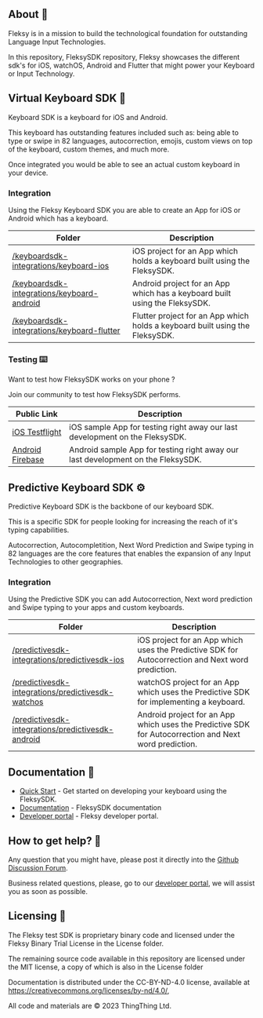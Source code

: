 
## About 🚀

Fleksy is in a mission to build the technological foundation for outstanding Language Input Technologies.

In this repository, FleksySDK repository, Fleksy showcases the different sdk's for iOS, watchOS, Android and Flutter that might power your Keyboard or Input Technology.

## Virtual Keyboard SDK 📱

Keyboard SDK is a keyboard for iOS and Android.

This keyboard has outstanding features included such as: being able to type or swipe in 82 languages, autocorrection, emojis, custom views on top of the keyboard, custom themes, and much more. 

Once integrated you would be able to see an actual custom keyboard in your device. 

### Integration

Using the Fleksy Keyboard SDK you are able to create an App for iOS or Android which has a keyboard.

| Folder | Description |
| --- | --- |
| [/keyboardsdk-integrations/keyboard-ios](/keyboardsdk-integrations/keyboard-ios) | iOS project for an App which holds a keyboard built using the FleksySDK. |
| [/keyboardsdk-integrations/keyboard-android](/keyboardsdk-integrations/keyboard-android) | Android project for an App which has a keyboard built using the FleksySDK. |
| [/keyboardsdk-integrations/keyboard-flutter](/keyboardsdk-integrations/keyboard-flutter) | Flutter project for an App which holds a keyboard built using the FleksySDK. |

### Testing ⌨️

Want to test how FleksySDK works on your phone ?

Join our community to test how FleksySDK performs. 

| Public Link | Description |
| --- | --- |
| [iOS Testflight](https://testflight.apple.com/join/zOZEBpQ9) | iOS sample App for testing right away our last development on the FleksySDK.|
| [Android Firebase](https://appdistribution.firebase.dev/i/f9ae23f7f30c9045) | Android sample App for testing right away our last development on the FleksySDK.|


## Predictive Keyboard SDK ⚙️

Predictive Keyboard SDK is the backbone of our keyboard SDK.

This is a specific SDK for people looking for increasing the reach of it's typing capabilities.

Autocorrection, Autocompletition, Next Word Prediction and Swipe typing in 82 languages are the core features that enables the expansion of any Input Technologies to other geographies. 

###  Integration

Using the Predictive SDK you can add Autocorrection, Next word prediction and Swipe typing to your apps and custom keyboards.

| Folder | Description |
| --- | --- |
| [/predictivesdk-integrations/predictivesdk-ios](/predictivesdk-integrations/predictivesdk-ios) | iOS project for an App which uses the Predictive SDK for Autocorrection and Next word prediction. |
| [/predictivesdk-integrations/predictivesdk-watchos](/predictivesdk-integrations/predictivesdk-watchos) | watchOS project for an App which uses the Predictive SDK for implementing a keyboard. |
| [/predictivesdk-integrations/predictivesdk-android](/predictivesdk-integrations/predictivesdk-android) | Android project for an App which uses the Predictive SDK for Autocorrection and Next word prediction. |

## Documentation 📗

- [Quick Start](https://docs.fleksy.com/quick-start/) - Get started on developing your keyboard using the FleksySDK.
- [Documentation](https://docs.fleksy.com/) - FleksySDK documentation
- [Developer portal](https://developers.fleksy.com) - Fleksy developer portal.


## How to get help? 🙋

Any question that you might have, please post it directly into the [Github Discussion Forum](https://github.com/FleksySDK/fleksysdk/discussions).

Business related questions, please, go to our [developer portal](https://developers.fleksy.com/), we will assist you as soon as possible.


## Licensing 📄

The Fleksy test SDK is proprietary binary code and licensed under the Fleksy Binary Trial License in the License folder.

The remaining source code available in this repository are licensed under the MIT license, a copy of which is also in the License folder
 
Documentation is distributed under the CC-BY-ND-4.0 license, available at https://creativecommons.org/licenses/by-nd/4.0/,
 
All code and materials are © 2023 ThingThing Ltd.

